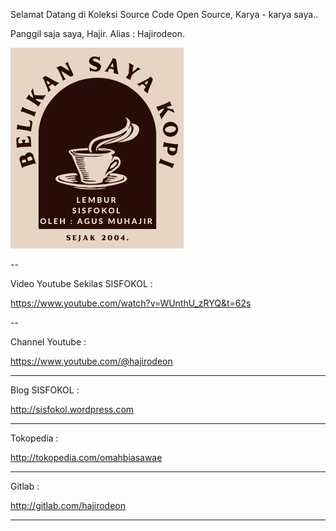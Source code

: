 Selamat Datang di Koleksi Source Code Open Source, Karya - karya saya..

Panggil saja saya, Hajir. Alias : Hajirodeon.


<img src="belikan_saya_kopi_sisfokol.png">



--

Video Youtube Sekilas SISFOKOL :

https://www.youtube.com/watch?v=WUnthU_zRYQ&t=62s



--

Channel Youtube : 

https://www.youtube.com/@hajirodeon

---

Blog SISFOKOL :

http://sisfokol.wordpress.com

---

Tokopedia : 

http://tokopedia.com/omahbiasawae

---

Gitlab :

http://gitlab.com/hajirodeon




---
